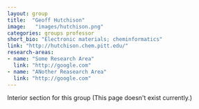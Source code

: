 ```yaml
---
layout: group
title:  "Geoff Hutchison"
image:   "images/hutchison.png"
categories: groups professor
short_bio: "Electronic materials; cheminformatics"
link: "http://hutchison.chem.pitt.edu/"
research-areas: 
- name: "Some Research Area"
  link: "http://google.com"
- name: "ANother Reasearch Area"
  link: "http://google.com"	
---
```

Interior section for this group (This page doesn't exist currently.)